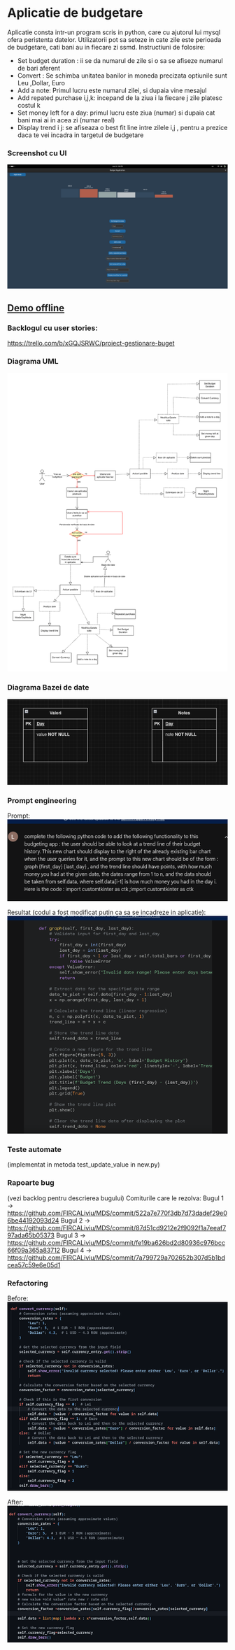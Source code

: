 # Aplicatie de budgetare 
Aplicatie consta intr-un program scris in python, care cu ajutorul lui mysql ofera peristenta datelor. Utilizatorii pot sa seteze in cate zile este perioada de budgetare, cati bani au in fiecare zi ssmd.
Instructiuni de folosire:
- Set budget duration : ii se da numarul de zile si o sa se afiseze numarul de bari aferent
- Convert : Se schimba unitatea banilor in moneda precizata optiunile sunt Leu ,Dollar, Euro
- Add a note: Primul lucru este numarul zilei, si dupaia vine mesajul
- Add repated purchase i,j,k: incepand de la ziua i la fiecare j zile platesc costul k
- Set money left for a day: primul lucru este ziua (numar) si dupaia cat bani mai ai in acea zi (numar real)
- Display trend i j: se afiseaza o best fit line intre zilele i,j , pentru a prezice daca te vei incadra in targetul de budgetare

### Screenshot cu UI

![alt text](image-1.png)

## [Demo offline](/demo/2024-06-11%2020-19-33.mkv)
### Backlogul cu user stories:
https://trello.com/b/xGQJSRWC/proiect-gestionare-buget

### Diagrama UML
![alt text](<Untitled Diagram.drawio-1.png>)


### Diagrama Bazei de date
![alt text](image.png)

### Prompt engineering 
Prompt:
![alt text](image-3.png)

Resultat (codul a fost modificat putin ca sa se incadreze in aplicatie):
![alt text](image-4.png)

### Teste automate

(implementat in metoda test_update_value in new.py)

### Rapoarte bug

(vezi backlog pentru descrierea bugului)
Comiturile care le rezolva:
Bugul 1 -> https://github.com/FIRCALiviu/MDS/commit/522a7e770f3db7d73dadef29e06be44192093d24
Bugul 2 -> https://github.com/FIRCALiviu/MDS/commit/87d51cd9212e2f9092f1a7eeaf797ada65b05373
Bugul 3 -> https://github.com/FIRCALiviu/MDS/commit/fe19ba626bd2d80936c976bcc66f09a365a83712
Bugul 4 -> https://github.com/FIRCALiviu/MDS/commit/7a799729a702652b307d5b1bdcea57c59e6e05d1
### Refactoring

Before:
![alt text](<Screenshot from 2024-06-11 16-20-45.png>)

After:
![alt text](image-6.png)